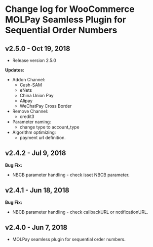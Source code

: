 # Change log for WooCommerce MOLPay Seamless Plugin for Sequential Order Numbers

## v2.5.0 - Oct 19, 2018

- Release version 2.5.0

**Updates:**

- Addon Channel:
  - Cash-SAM
  - eNets
  - China Union Pay
  - Alipay
  - WeChatPay Cross Border
- Remove Channel:
  - credit3  
- Parameter naming:
  - change type to account_type
- Algorithm optimizing:
  - payment url definition.

## v2.4.2 - Jul 9, 2018

**Bug Fix:**

- NBCB parameter handling - check isset NBCB parameter.

## v2.4.1 - Jun 18, 2018

**Bug Fix:**

- NBCB parameter handling - check callbackURL or notificationURL.

## v2.4.0 - Jun 7, 2018
- MOLPay seamless plugin for sequential order numbers.
